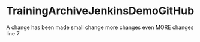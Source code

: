# TrainingArchiveJenkinsDemoGitHub

A change has been made
small change
more changes
even MORE changes
line 7
